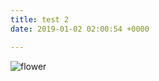 ```yaml
---
title: test 2
date: 2019-01-02 02:00:54 +0000

---
```

![flower]({{site.baseurl}}/assets/images/1920px-Magic_lantern_slide_Carpenter_and_Westley.jpg "flower")